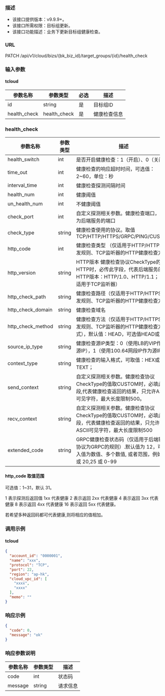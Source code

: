 ### 描述

- 该接口提供版本：v9.9.9+。
- 该接口所需权限：目标组更新。
- 该接口功能描述：业务下更新目标组健康检查。

### URL

PATCH /api/v1/cloud/bizs/{bk_biz_id}/target_groups/{id}/health_check

### 输入参数

#### tcloud

| 参数名称         | 参数类型         | 必选 | 描述     |
|--------------|--------------|----|--------|
| id           | string       | 是  | 目标组ID  |
| health_check | health_check | 是  | 健康检查信息 |

### health_check

| 参数名称              | 参数类型   | 描述                                                                                |
|-------------------|--------|-----------------------------------------------------------------------------------|
| health_switch     | int    | 是否开启健康检查：1（开启）、0（关闭）                                                              |
| time_out          | int    | 健康检查的响应超时时间，可选值：2~60，单位：秒                                                         |
| interval_time     | int    | 健康检查探测间隔时间                                                                        |
| health_num        | int    | 健康阈值                                                                              |
| un_health_num     | int    | 不健康阈值                                                                             |
| check_port        | int    | 自定义探测相关参数。健康检查端口，默认为后端服务的端口                                                       |
| check_type        | string | 健康检查使用的协议。取值 TCP/HTTP/HTTPS/GRPC/PING/CUSTOM                                      |
| http_code         | int    | 健康检查类型 （仅适用于HTTP/HTTPS转发规则、TCP监听器的HTTP健康检查方式）                                     |
| http_version      | string | HTTP版本 健康检查协议CheckType的值取HTTP时，必传此字段，代表后端服务的HTTP版本：HTTP/1.0、HTTP/1.1；（仅适用于TCP监听器） |
| http_check_path   | string | 健康检查路径（仅适用于HTTP/HTTPS转发规则、TCP监听器的HTTP健康检查方式）                                      |
| http_check_domain | string | 健康检查域名                                                                            |
| http_check_method | string | 健康检查方法（仅适用于HTTP/HTTPS转发规则、TCP监听器的HTTP健康检查方式），默认值：HEAD，可选值HEAD或GET                 |
| source_ip_type    | string | 健康检查源IP类型：0（使用LB的VIP作为源IP），1（使用100.64网段IP作为源IP）                                   |
| context_type      | string | 健康检查的输入格式，可取值：HEX或TEXT；                                                           |
| send_context      | string | 自定义探测相关参数。健康检查协议CheckType的值取CUSTOM时，必填此字段,代表健康检查返回的结果，只允许ASCII可见字符，最大长度限制500。     |
| recv_context      | string | 自定义探测相关参数。健康检查协议CheckType的值取CUSTOM时，必填此字段，代表健康检查返回的结果，只允许ASCII可见字符，最大长度限制500      |
| extended_code     | string | GRPC健康检查状态码（仅适用于后端转发协议为GRPC的规则）.默认值为 12，可输入值为数值、多个数值, 或者范围，例如 20 或 20,25 或 0-99   |

#### http_code 取值范围

可选值：1~31，默认 31。

1 表示探测后返回值 1xx 代表健康
2 表示返回 2xx 代表健康
4 表示返回 3xx 代表健康
8 表示返回 4xx 代表健康
16 表示返回 5xx 代表健康。

若希望多种返回码都可代表健康,则将相应的值相加。

### 调用示例

#### tcloud

```json
{
  "account_id": "0000001",
  "name": "xxx",
  "protocol": "TCP",
  "port": 22,
  "region": "ap-hk",
  "cloud_vpc_id": [
    "xxxx",
    "xxxx"
  ],
  "memo": ""
}
```

### 响应示例

```json
{
  "code": 0,
  "message": "ok"
}
```

### 响应参数说明

| 参数名称    | 参数类型   | 描述   |
|---------|--------|------|
| code    | int    | 状态码  |
| message | string | 请求信息 |

